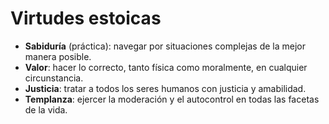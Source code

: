 # Virtudes estoicas

- **Sabiduría** (práctica): navegar por situaciones complejas de la mejor manera posible.
- **Valor**: hacer lo correcto, tanto física como moralmente, en cualquier circunstancia.
- **Justicia**: tratar a todos los seres humanos con justicia y amabilidad.
- **Templanza**: ejercer la moderación y el autocontrol en todas las facetas de la vida.